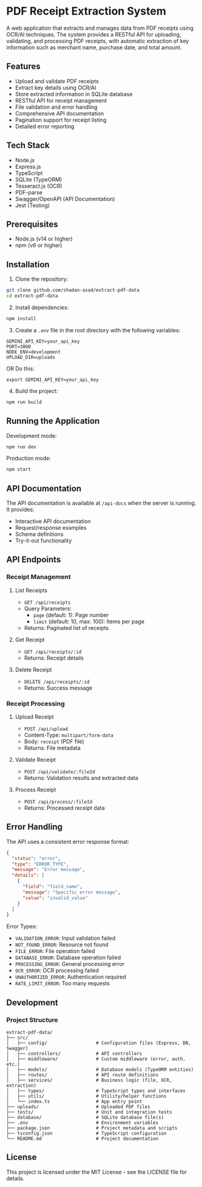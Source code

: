 # PDF Receipt Extraction System

A web application that extracts and manages data from PDF receipts using OCR/AI techniques. The system provides a RESTful API for uploading, validating, and processing PDF receipts, with automatic extraction of key information such as merchant name, purchase date, and total amount.

## Features

- Upload and validate PDF receipts
- Extract key details using OCR/AI
- Store extracted information in SQLite database
- RESTful API for receipt management
- File validation and error handling
- Comprehensive API documentation
- Pagination support for receipt listing
- Detailed error reporting

## Tech Stack

- Node.js
- Express.js
- TypeScript
- SQLite (TypeORM)
- Tesseract.js (OCR)
- PDF-parse
- Swagger/OpenAPI (API Documentation)
- Jest (Testing)

## Prerequisites

- Node.js (v14 or higher)
- npm (v6 or higher)

## Installation

1. Clone the repository:
```bash
git clone github.com/shadan-asad/extract-pdf-data
cd extract-pdf-data
```

2. Install dependencies:
```bash
npm install
```

3. Create a `.env` file in the root directory with the following variables:
```env
GEMINI_API_KEY=your_api_key
PORT=3000
NODE_ENV=development
UPLOAD_DIR=uploads
```
OR Do this:
```
export GEMINI_API_KEY=your_api_key
```

4. Build the project:
```bash
npm run build
```

## Running the Application

Development mode:
```bash
npm run dev
```

Production mode:
```bash
npm start
```

## API Documentation

The API documentation is available at `/api-docs` when the server is running. It provides:
- Interactive API documentation
- Request/response examples
- Schema definitions
- Try-it-out functionality

## API Endpoints

### Receipt Management

1. List Receipts
   - `GET /api/receipts`
   - Query Parameters:
     - `page` (default: 1): Page number
     - `limit` (default: 10, max: 100): Items per page
   - Returns: Paginated list of receipts

2. Get Receipt
   - `GET /api/receipts/:id`
   - Returns: Receipt details

3. Delete Receipt
   - `DELETE /api/receipts/:id`
   - Returns: Success message

### Receipt Processing

1. Upload Receipt
   - `POST /api/upload`
   - Content-Type: `multipart/form-data`
   - Body: `receipt` (PDF file)
   - Returns: File metadata

2. Validate Receipt
   - `POST /api/validate/:fileId`
   - Returns: Validation results and extracted data

3. Process Receipt
   - `POST /api/process/:fileId`
   - Returns: Processed receipt data

## Error Handling

The API uses a consistent error response format:

```json
{
  "status": "error",
  "type": "ERROR_TYPE",
  "message": "Error message",
  "details": [
    {
      "field": "field_name",
      "message": "Specific error message",
      "value": "invalid_value"
    }
  ]
}
```

Error Types:
- `VALIDATION_ERROR`: Input validation failed
- `NOT_FOUND_ERROR`: Resource not found
- `FILE_ERROR`: File operation failed
- `DATABASE_ERROR`: Database operation failed
- `PROCESSING_ERROR`: General processing error
- `OCR_ERROR`: OCR processing failed
- `UNAUTHORIZED_ERROR`: Authentication required
- `RATE_LIMIT_ERROR`: Too many requests

## Development

### Project Structure

```
extract-pdf-data/
├── src/
│   ├── config/                  # Configuration files (Express, DB, Swagger)
│   ├── controllers/             # API controllers
│   ├── middleware/              # Custom middleware (error, auth, etc.)
│   ├── models/                  # Database models (TypeORM entities)
│   ├── routes/                  # API route definitions
│   ├── services/                # Business logic (file, OCR, extraction)
│   ├── types/                   # TypeScript types and interfaces
│   ├── utils/                   # Utility/helper functions
│   └── index.ts                 # App entry point
├── uploads/                     # Uploaded PDF files
├── tests/                       # Unit and integration tests
├── database/                    # SQLite database file(s)
├── .env                         # Environment variables
├── package.json                 # Project metadata and scripts
├── tsconfig.json                # TypeScript configuration
└── README.md                    # Project documentation
```

## License

This project is licensed under the MIT License - see the LICENSE file for details. 